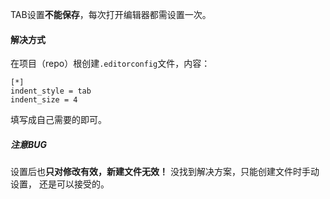 TAB设置**不能保存**，每次打开编辑器都需设置一次。
#### 解决方式
在项目（repo）根创建`.editorconfig`文件，内容：
```
[*]
indent_style = tab
indent_size = 4
```
填写成自己需要的即可。

##### 注意BUG
设置后也**只对修改有效，新建文件无效！**
没找到解决方案，只能创建文件时手动设置，
还是可以接受的。
